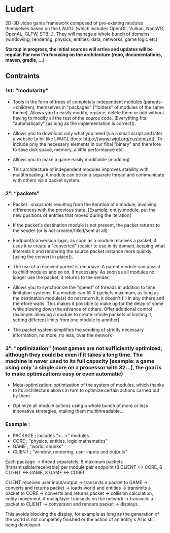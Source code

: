 # Ludart

2D-3D video game framework composed of pre-existing modules themselves based on the LWJGL (which includes OpenGL, Vulkan, NanoVG, OpenAL, GLFW, STB...). They will manage a whole bunch of domains (windowing, rendering, physics, entities, data, networks, game logic etc)

**Startup in progress, the initial sources will arrive and updates will be regular. For now I'm focusing on the architecture (repo, documentations, maven, gradle, ...)**

## Contraints

### 1st: “modularity”
- Tools in the form of trees of completely independent modules (parents->children), themselves in "packages" ("folders" of modules of the same theme). Allows you to easily modify, replace, delete them or add without having to modify all the rest of the source code. (Everything fits "automatically" [as long as the implementation is correct]).

- Allows you to download only what you need (via a small script and later a website [a bit like LWJGL does: https://www.lwjgl.org/customize]). To include only the necessary elements in our final "binary" and therefore to save disk space, memory, a little performance etc.

- Allows you to make a game easily modifiable (modding)

- This architecture of independent modules improves stability with multithreading. A module can be on a separate thread and communicate with others via a packet system.

### 2ᵉ: “packets”
- Packet : snapshots resulting from the iteration of a module, involving differences with the previous state. [Example: entity module, put the new positions of entities that moved during the iteration]

- If the packet's destination module is not present, the packet returns to the sender (or is not created/filled/sent at all).

- Endpoint/conversion logic; as soon as a module receives a packet, it uses it to create a "converted" (easier to use in its domain, keeping what interests it and rendering the source packet instance more quickly [using the convert in place]).

- The use of a received packet is recursive. A parent module can pass it to child modules and so on, if necessary. As soon as all modules no longer use the packet, it returns to the sender.

- Allows you to synchronize the "speed" of threads in addition to time limitation systems. If a module can fill X packets maximum, as long as the destination module(s) do not return it, it doesn't fill in any others and therefore waits. This makes it possible to make up for the delay of some while slowing down the advance of others. Offer additional control (example: allowing a module to create infinite packets or limiting it, setting different limits from one module to another)

- The packet system simplifies the sending of strictly necessary information, no more, no less, over the network

### 3ᵉ: "optimization" (most games are not sufficiently optimized, although they could be even if it takes a long time. The machine is never used to its full capacity [example: a game using only 'a single core on a processor with 32...], the goal is to make optimizations easy or even automatic)

- Meta-optimization: optimization of the system of modules, which thanks to its architecture allows in turn to optimize certain actions carried out by them.

- Optimize all module actions using a whole bunch of more or less innovative strategies, making them multithreadable...

### Example :
- PACKAGE		; includes “<...>” modules
- CORE			; "physics, entities, logic mathematics"
- GAME			; "world, chunks"
- CLIENT 		; "window, rendering, user inputs and outputs"

Each package -> thread separately.
8 maximum packets [transmissible/receivable] per module pair endpoint (8 CLIENT <-> CORE, 8 CLIENT <-> GAME, 8 GAME <-> CORE).

CLIENT receives user input/output -> transmits a packet to GAME -> converts and returns packet -> loads world and entities -> transmits a packet to CORE -> converts and returns packet -> collision calculation, entity movement, if multiplayer transmits on the network -> transmits a packet to CLIENT -> conversion and renders packet -> displays.

This avoids blocking the display, for example as long as the generation of the world is not completely finished or the action of an entity's AI is still being developed.
